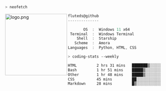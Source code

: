 ```zsh
> neofetch
```

<!--img align="left" src="https://github.com/fluteds.png" alt="logo.png" width="200"/>-->
<img align="left" src="https://external-content.duckduckgo.com/iu/?u=https%3A%2F%2F78.media.tumblr.com%2F975fca5f82161b190efdcaa05ffbd4ec%2Ftumblr_p6q6m9TJF01x3p3jmo1_500.png&f=1&nofb=1" alt="logo.png" width="200"/>

```csharp
fluteds@github
--------------

       OS  :  Windows 11 x64
 Terminal  :  Windows Terminal
    Shell  :  Starship
   Scheme  :  Amora
Languages  :  Python, HTML, CSS
```

```zsh
> coding-stats --weekly
```

<!--START_SECTION:waka-->

```txt
HTML         2 hrs 31 mins   ███████▒░░░░░░░░░░░░░░░░░   28.85 %
Bash         1 hr 51 mins    █████▒░░░░░░░░░░░░░░░░░░░   21.25 %
Other        1 hr 48 mins    █████▒░░░░░░░░░░░░░░░░░░░   20.75 %
CSS          45 mins         ██░░░░░░░░░░░░░░░░░░░░░░░   08.64 %
Markdown     28 mins         █▒░░░░░░░░░░░░░░░░░░░░░░░   05.45 %
```

<!--END_SECTION:waka-->
